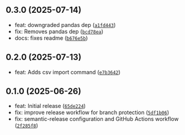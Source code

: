 
## 0.3.0 (2025-07-14)

- feat: downgraded pandas dep ([`a1fd443`](https://github.com/dev360/django-gyro/commit/a1fd44394dabd92968e028b3f7727b79f7348f69))
- fix: Removes pandas dep ([`bcd78ea`](https://github.com/dev360/django-gyro/commit/bcd78eaa886909a4fb3750fd59c10f077306fb96))
- docs: fixes readme ([`b676e5b`](https://github.com/dev360/django-gyro/commit/b676e5becd5a1a02d164cd0fa3ead7597d36d9fb))

## 0.2.0 (2025-07-13)

- feat: Adds csv import command ([`e7b3642`](https://github.com/dev360/django-gyro/commit/e7b364239acbc73d22bb252f45ef13b4a29a901f))

## 0.1.0 (2025-06-26)

- feat: Initial release ([`65de224`](https://github.com/dev360/django-gyro/commit/65de22474588e00db3ff00620e0aa2c93814e134))
- fix: improve release workflow for branch protection ([`5df1b06`](https://github.com/dev360/django-gyro/commit/5df1b066a25fe6a30ae5d4daf264baffa373cf0b))
- fix: semantic-release configuration and GitHub Actions workflow ([`2f285f8`](https://github.com/dev360/django-gyro/commit/2f285f8c0fcaf12301d48816069878c3bb8b28bc))

